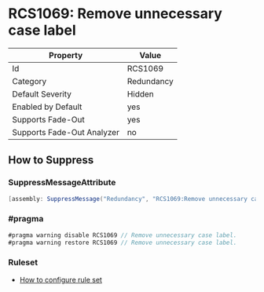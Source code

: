 # RCS1069: Remove unnecessary case label

Property | Value
--- | ---
Id|RCS1069
Category|Redundancy
Default Severity|Hidden
Enabled by Default|yes
Supports Fade\-Out|yes
Supports Fade\-Out Analyzer|no

## How to Suppress

### SuppressMessageAttribute

```csharp
[assembly: SuppressMessage("Redundancy", "RCS1069:Remove unnecessary case label.", Justification = "<Pending>")]
```

### \#pragma

```csharp
#pragma warning disable RCS1069 // Remove unnecessary case label.
#pragma warning restore RCS1069 // Remove unnecessary case label.
```

### Ruleset

* [How to configure rule set](../HowToConfigureAnalyzers.md)
